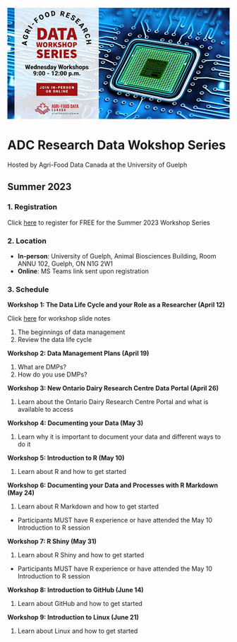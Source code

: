 ![ADC Research Data Wokshop Series](2023-Summer/src/2023-Summer-Banner.jpeg)
# ADC Research Data Wokshop Series
Hosted by Agri-Food Data Canada at the University of Guelph

## Summer 2023

### 1. Registration
Click [here](https://www.eventbrite.ca/e/agri-food-research-data-workshop-series-tickets-600860870037) to register for FREE for the Summer 2023 Workshop Series

### 2. Location

- **In-person**: University of Guelph, Animal Biosciences Building, Room ANNU 102, Guelph, ON N1G 2W1
- **Online**: MS Teams link sent upon registration

### 3. Schedule
**Workshop 1: The Data Life Cycle and your Role as a Researcher (April 12)**

Click [here](2023-Summer/1%20-%20The%20Data%20Life%20Cycle%20and%20your%20role%20as%20a%20researcher/AgriFoodDataWorkshop_20230412.pdf) for workshop slide notes

1. The beginnings of data management
2. Review the data life cycle

**Workshop 2: Data Management Plans (April 19)**
1. What are DMPs?
2. How do you use DMPs?

**Workshop 3: New Ontario Dairy Research Centre Data Portal (April 26)**
1. Learn about the Ontario Dairy Research Centre Portal and what is available to access

**Workshop 4: Documenting your Data (May 3)**
1. Learn why it is important to document your data and different ways to do it

**Workshop 5: Introduction to R (May 10)**
1. Learn about R and how to get started

**Workshop 6: Documenting your Data and Processes with R Markdown (May 24)**
1. Learn about R Markdown and how to get started
* Participants MUST have R experience or have attended the May 10 Introduction to R session

**Workshop 7: R Shiny (May 31)**
1. Learn about R Shiny and how to get started
* Participants MUST have R experience or have attended the May 10 Introduction to R session

**Workshop 8: Introduction to GitHub (June 14)**
1. Learn about GitHub and how to get started

**Workshop 9: Introduction to Linux (June 21)**
1. Learn about Linux and how to get started
